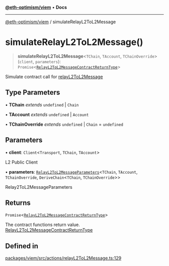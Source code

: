 [**@eth-optimism/viem**](../README.md) • **Docs**

***

[@eth-optimism/viem](../README.md) / simulateRelayL2ToL2Message

# simulateRelayL2ToL2Message()

> **simulateRelayL2ToL2Message**\<`TChain`, `TAccount`, `TChainOverride`\>(`client`, `parameters`): `Promise`\<[`RelayL2ToL2MessageContractReturnType`](../type-aliases/RelayL2ToL2MessageContractReturnType.md)\>

Simulate contract call for [relayL2ToL2Message](relayL2ToL2Message.md)

## Type Parameters

• **TChain** *extends* `undefined` \| `Chain`

• **TAccount** *extends* `undefined` \| `Account`

• **TChainOverride** *extends* `undefined` \| `Chain` = `undefined`

## Parameters

• **client**: `Client`\<`Transport`, `TChain`, `TAccount`\>

L2 Public Client

• **parameters**: [`RelayL2ToL2MessageParameters`](../type-aliases/RelayL2ToL2MessageParameters.md)\<`TChain`, `TAccount`, `TChainOverride`, `DeriveChain`\<`TChain`, `TChainOverride`\>\>

Relay2ToL2MessageParameters

## Returns

`Promise`\<[`RelayL2ToL2MessageContractReturnType`](../type-aliases/RelayL2ToL2MessageContractReturnType.md)\>

The contract functions return value. [RelayL2ToL2MessageContractReturnType](../type-aliases/RelayL2ToL2MessageContractReturnType.md)

## Defined in

[packages/viem/src/actions/relayL2ToL2Message.ts:129](https://github.com/ethereum-optimism/ecosystem/blob/2fda6aba11612b1bd271ada62170b607e878a916/packages/viem/src/actions/relayL2ToL2Message.ts#L129)
